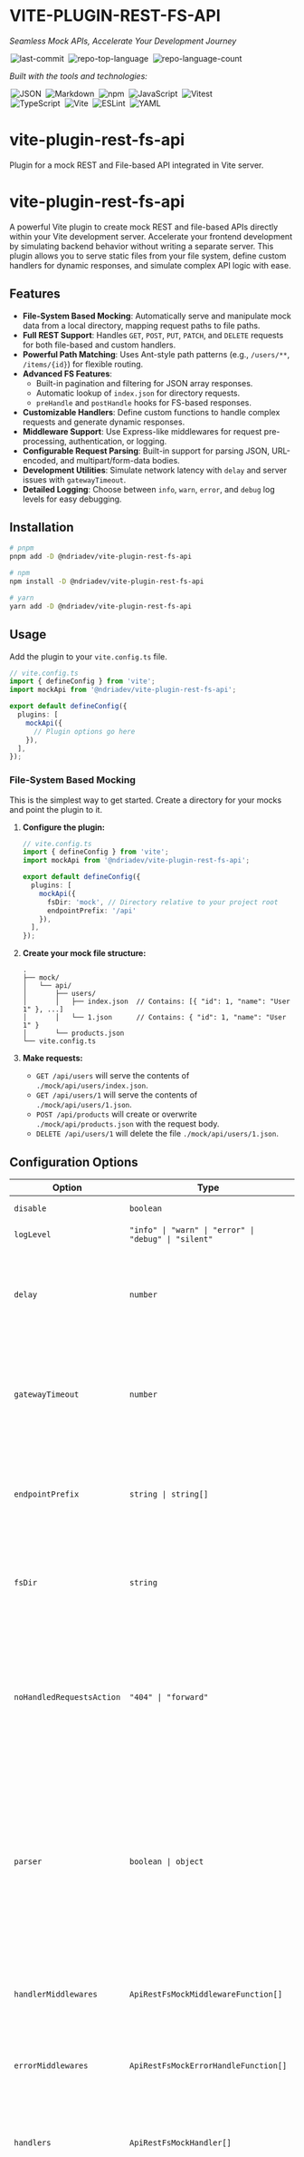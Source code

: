 <div align="left" class="">
<h1>VITE-PLUGIN-REST-FS-API</h1>
<p><em>Seamless Mock APIs, Accelerate Your Development Journey</em></p>

<img alt="last-commit" src="https://img.shields.io/github/last-commit/nDriaDev/vite-plugin-rest-fs-api?style=flat&amp;logo=git&amp;logoColor=white&amp;color=0080ff" class="inline-block mx-1" style="margin: 0px 2px;">
<img alt="repo-top-language" src="https://img.shields.io/github/languages/top/nDriaDev/vite-plugin-rest-fs-api?style=flat&amp;color=0080ff" class="inline-block mx-1" style="margin: 0px 2px;">
<img alt="repo-language-count" src="https://img.shields.io/github/languages/count/nDriaDev/vite-plugin-rest-fs-api?style=flat&amp;color=0080ff" class="inline-block mx-1" style="margin: 0px 2px;">
<p><em>Built with the tools and technologies:</em></p>
<img alt="JSON" src="https://img.shields.io/badge/JSON-000000.svg?style=flat&amp;logo=JSON&amp;logoColor=white" class="inline-block mx-1" style="margin: 0px 2px;">
<img alt="Markdown" src="https://img.shields.io/badge/Markdown-000000.svg?style=flat&amp;logo=Markdown&amp;logoColor=white" class="inline-block mx-1" style="margin: 0px 2px;">
<img alt="npm" src="https://img.shields.io/badge/npm-CB3837.svg?style=flat&amp;logo=npm&amp;logoColor=white" class="inline-block mx-1" style="margin: 0px 2px;">
<img alt="JavaScript" src="https://img.shields.io/badge/JavaScript-F7DF1E.svg?style=flat&amp;logo=JavaScript&amp;logoColor=black" class="inline-block mx-1" style="margin: 0px 2px;">
<img alt="Vitest" src="https://img.shields.io/badge/Vitest-6E9F18.svg?style=flat&amp;logo=Vitest&amp;logoColor=white" class="inline-block mx-1" style="margin: 0px 2px;">
<br>
<img alt="TypeScript" src="https://img.shields.io/badge/TypeScript-3178C6.svg?style=flat&amp;logo=TypeScript&amp;logoColor=white" class="inline-block mx-1" style="margin: 0px 2px;">
<img alt="Vite" src="https://img.shields.io/badge/Vite-646CFF.svg?style=flat&amp;logo=Vite&amp;logoColor=white" class="inline-block mx-1" style="margin: 0px 2px;">
<img alt="ESLint" src="https://img.shields.io/badge/ESLint-4B32C3.svg?style=flat&amp;logo=ESLint&amp;logoColor=white" class="inline-block mx-1" style="margin: 0px 2px;">
<img alt="YAML" src="https://img.shields.io/badge/YAML-CB171E.svg?style=flat&amp;logo=YAML&amp;logoColor=white" class="inline-block mx-1" style="margin: 0px 2px;">
</div>

# vite-plugin-rest-fs-api
Plugin for a mock REST and File-based API integrated in Vite server.


# vite-plugin-rest-fs-api


A powerful Vite plugin to create mock REST and file-based APIs directly within your Vite development server. Accelerate your frontend development by simulating backend behavior without writing a separate server. This plugin allows you to serve static files from your file system, define custom handlers for dynamic responses, and simulate complex API logic with ease.

## Features

*   **File-System Based Mocking**: Automatically serve and manipulate mock data from a local directory, mapping request paths to file paths.
*   **Full REST Support**: Handles `GET`, `POST`, `PUT`, `PATCH`, and `DELETE` requests for both file-based and custom handlers.
*   **Powerful Path Matching**: Uses Ant-style path patterns (e.g., `/users/**`, `/items/{id}`) for flexible routing.
*   **Advanced FS Features**:
    *   Built-in pagination and filtering for JSON array responses.
    *   Automatic lookup of `index.json` for directory requests.
    *   `preHandle` and `postHandle` hooks for FS-based responses.
*   **Customizable Handlers**: Define custom functions to handle complex requests and generate dynamic responses.
*   **Middleware Support**: Use Express-like middlewares for request pre-processing, authentication, or logging.
*   **Configurable Request Parsing**: Built-in support for parsing JSON, URL-encoded, and multipart/form-data bodies.
*   **Development Utilities**: Simulate network latency with `delay` and server issues with `gatewayTimeout`.
*   **Detailed Logging**: Choose between `info`, `warn`, `error`, and `debug` log levels for easy debugging.

## Installation

```bash
# pnpm
pnpm add -D @ndriadev/vite-plugin-rest-fs-api

# npm
npm install -D @ndriadev/vite-plugin-rest-fs-api

# yarn
yarn add -D @ndriadev/vite-plugin-rest-fs-api
```

## Usage

Add the plugin to your `vite.config.ts` file.

```typescript
// vite.config.ts
import { defineConfig } from 'vite';
import mockApi from '@ndriadev/vite-plugin-rest-fs-api';

export default defineConfig({
  plugins: [
    mockApi({
      // Plugin options go here
    }),
  ],
});
```

### File-System Based Mocking

This is the simplest way to get started. Create a directory for your mocks and point the plugin to it.

1.  **Configure the plugin:**
    ```typescript
    // vite.config.ts
    import { defineConfig } from 'vite';
    import mockApi from '@ndriadev/vite-plugin-rest-fs-api';

    export default defineConfig({
      plugins: [
        mockApi({
          fsDir: 'mock', // Directory relative to your project root
          endpointPrefix: '/api'
        }),
      ],
    });
    ```

2.  **Create your mock file structure:**
    ```
    .
    ├── mock/
    │   └── api/
    │       ├── users/
    │       │   ├── index.json  // Contains: [{ "id": 1, "name": "User 1" }, ...]
    │       │   └── 1.json      // Contains: { "id": 1, "name": "User 1" }
    │       └── products.json
    └── vite.config.ts
    ```

3.  **Make requests:**
    *   `GET /api/users` will serve the contents of `./mock/api/users/index.json`.
    *   `GET /api/users/1` will serve the contents of `./mock/api/users/1.json`.
    *   `POST /api/products` will create or overwrite `./mock/api/products.json` with the request body.
    *   `DELETE /api/users/1` will delete the file `./mock/api/users/1.json`.

## Configuration Options

| Option | Type | Default | Description |
| --- | --- | --- | --- |
| `disable` | `boolean` | `false` | Disables the plugin entirely. |
| `logLevel` | `"info" \| "warn" \| "error" \| "debug" \| "silent"` | `"info"` | Sets the logging level. |
| `delay` | `number` | `0` | Adds a delay (in milliseconds) to every response to simulate network latency. |
| `gatewayTimeout` | `number` | `0` | If set, simulates a gateway timeout by responding with a 504 status after the specified milliseconds. |
| `endpointPrefix` | `string \| string[]` | `"/api"` | A URL prefix or list of prefixes that the plugin will handle. Requests not matching a prefix will be ignored. |
| `fsDir` | `string` | `null` | The root directory for file-system based mocking, relative to the Vite root. |
| `noHandledRequestsAction` | `"404" \| "forward"` | `"404"` | Action for requests that match `endpointPrefix` but are not handled. `"404"` sends a 404 response; `"forward"` passes the request to the next middleware. |
| `parser` | `boolean \| object` | `true` | Configures request parsing. `true` enables default parsing for JSON, form-data, etc. `false` disables it. An object with `parser` and `transform` functions allows for custom parsing logic. |
| `handlerMiddlewares` | `ApiRestFsMockMiddlewareFunction[]` | `[]` | An array of Express-like middleware functions to be executed before request handlers. |
| `errorMiddlewares` | `ApiRestFsMockErrorHandleFunction[]` | `[]` | An array of Express-like error-handling middleware functions. |
| `handlers` | `ApiRestFsMockHandler[]` | `[]` | An array of custom request handlers for more complex logic. See [Custom Handlers](#custom-handlers). |
| `pagination` | `ApiRestFsMockPagination` | `null` | Global configuration for paginating results from JSON array files. See [Pagination and Filtering](#pagination-and-filtering). |
| `filters` | `ApiRestFsMockFilter` | `null` | Global configuration for filtering results from JSON array files. See [Pagination and Filtering](#pagination-and-filtering). |

## Examples

### Custom Handlers

For dynamic responses, define custom handlers. They use Ant-style path matching to capture URL segments.

```typescript
// vite.config.ts
import mockApi from '@ndriadev/vite-plugin-rest-fs-api';

export default {
  plugins: [
    mockApi({
      endpointPrefix: '/api',
      handlers: [
        {
          // Matches /api/users/123, /api/users/abc, etc.
          pattern: '/users/{id}',
          method: 'GET',
          handle: (req, res) => {
            // req.params is automatically populated with URL variables
            const { id } = req.params;
            const user = { id, name: `Dynamic User ${id}`, timestamp: new Date() };

            res.setHeader('Content-Type', 'application/json');
            res.statusCode = 200;
            res.end(JSON.stringify(user));
          },
        },
        {
          pattern: '/login',
          method: 'POST',
          handle: (req, res) => {
            // req.body is available if parsing is enabled
            const { username, password } = req.body;
            if (username === 'admin' && password === 'password') {
              res.statusCode = 200;
              res.end(JSON.stringify({ token: 'fake-jwt-token' }));
            } else {
              res.statusCode = 401;
              res.end(JSON.stringify({ message: 'Invalid credentials' }));
            }
          }
        }
      ],
    }),
  ],
};
```

### Pagination and Filtering

The plugin provides powerful, built-in pagination and filtering for FS-based responses that return a JSON array.

```typescript
// vite.config.ts
import mockApi from '@ndriadev/vite-plugin-rest-fs-api';

export default {
  plugins: [
    mockApi({
      fsDir: 'mock',
      endpointPrefix: '/api',
      pagination: {
        // Apply this pagination to all GET requests
        GET: {
          type: 'query-param', // Read pagination fields from query params
          limit: 'limit',      // e.g., ?limit=10
          skip: 'skip',        // e.g., ?skip=20
          sort: 'sort',        // e.g., ?sort=name
          order: 'order',      // e.g., ?order=DESC
        },
      },
      filters: {
        GET: {
          type: 'query-param',
          filters: [
            { key: 'name', valueType: 'string', comparison: 'regex' }, // e.g., ?name=^J
            { key: 'isActive', valueType: 'boolean', comparison: 'eq' }, // e.g., ?isActive=true
          ],
        },
      },
    }),
  ],
};
```

Given a file `mock/api/items.json` containing an array of objects, you can now make requests like:
`GET /api/items?limit=5&skip=10&sort=price&order=ASC&name=Widget`

### Middleware

Use middlewares for cross-cutting concerns like logging or authentication.

```typescript
// vite.config.ts
import mockApi from '@ndriadev/vite-plugin-rest-fs-api';

export default {
  plugins: [
    mockApi({
      endpointPrefix: '/api',
      // This middleware will run for every handled request
      handlerMiddlewares: [
        (req, res, next) => {
          console.log(`[Mock API] Received ${req.method} request for ${req.url}`);
          // Example of adding a custom header to the request object
          req.headers['x-request-id'] = 'mock-' + Date.now();
          next(); // Pass control to the next middleware or handler
        }
      ],
      handlers: [
        // ... your handlers
      ]
    }),
  ],
};
```

## License

This project is licensed under the MIT License. See the `LICENSE` file for details.
